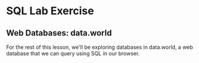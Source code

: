 # SQL Lab Exercise

## Web Databases: data.world

For the rest of this lesson, we'll be exploring databases in data.world, a web database that we can query using SQL in our browser. 
